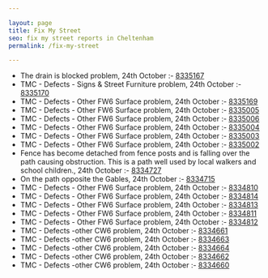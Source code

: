 ```yaml
---

layout: page
title: Fix My Street
seo: fix my street reports in Cheltenham
permalink: /fix-my-street

---
```


<!-- fix_marker starts -->

- The drain is blocked problem, 24th October :- [8335167](https://www.fixmystreet.com/report/8335167)
- TMC - Defects - Signs & Street Furniture problem, 24th October :- [8335170](https://www.fixmystreet.com/report/8335170)
- TMC - Defects - Other FW6  Surface problem, 24th October :- [8335169](https://www.fixmystreet.com/report/8335169)
- TMC - Defects - Other FW6  Surface problem, 24th October :- [8335005](https://www.fixmystreet.com/report/8335005)
- TMC - Defects - Other FW6  Surface problem, 24th October :- [8335006](https://www.fixmystreet.com/report/8335006)
- TMC - Defects - Other FW6  Surface problem, 24th October :- [8335004](https://www.fixmystreet.com/report/8335004)
- TMC - Defects - Other FW6  Surface problem, 24th October :- [8335003](https://www.fixmystreet.com/report/8335003)
- TMC - Defects - Other FW6  Surface problem, 24th October :- [8335002](https://www.fixmystreet.com/report/8335002)
- Fence has become detached from fence posts and is falling over the path causing obstruction. This is a path well used by local walkers and school children., 24th October :- [8334727](https://www.fixmystreet.com/report/8334727)
- On the path opposite the Gables, 24th October :- [8334715](https://www.fixmystreet.com/report/8334715)
- TMC - Defects - Other FW6  Surface problem, 24th October :- [8334810](https://www.fixmystreet.com/report/8334810)
- TMC - Defects - Other FW6  Surface problem, 24th October :- [8334814](https://www.fixmystreet.com/report/8334814)
- TMC - Defects - Other FW6  Surface problem, 24th October :- [8334813](https://www.fixmystreet.com/report/8334813)
- TMC - Defects - Other FW6  Surface problem, 24th October :- [8334811](https://www.fixmystreet.com/report/8334811)
- TMC - Defects - Other FW6  Surface problem, 24th October :- [8334812](https://www.fixmystreet.com/report/8334812)
- TMC - Defects -other CW6 problem, 24th October :- [8334661](https://www.fixmystreet.com/report/8334661)
- TMC - Defects -other CW6 problem, 24th October :- [8334663](https://www.fixmystreet.com/report/8334663)
- TMC - Defects -other CW6 problem, 24th October :- [8334664](https://www.fixmystreet.com/report/8334664)
- TMC - Defects -other CW6 problem, 24th October :- [8334662](https://www.fixmystreet.com/report/8334662)
- TMC - Defects -other CW6 problem, 24th October :- [8334660](https://www.fixmystreet.com/report/8334660)

<!-- fix_marker ends -->